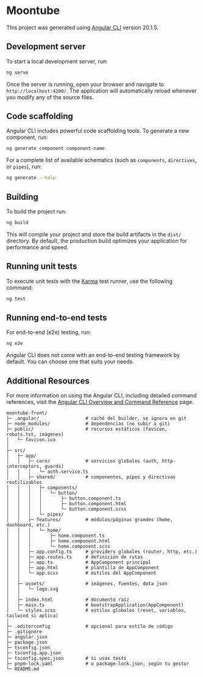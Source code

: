 # Moontube

This project was generated using [Angular CLI](https://github.com/angular/angular-cli) version 20.1.5.

## Development server

To start a local development server, run:

```bash
ng serve
```

Once the server is running, open your browser and navigate to `http://localhost:4200/`. The application will automatically reload whenever you modify any of the source files.

## Code scaffolding

Angular CLI includes powerful code scaffolding tools. To generate a new component, run:

```bash
ng generate component component-name
```

For a complete list of available schematics (such as `components`, `directives`, or `pipes`), run:

```bash
ng generate --help
```

## Building

To build the project run:

```bash
ng build
```

This will compile your project and store the build artifacts in the `dist/` directory. By default, the production build optimizes your application for performance and speed.

## Running unit tests

To execute unit tests with the [Karma](https://karma-runner.github.io) test runner, use the following command:

```bash
ng test
```

## Running end-to-end tests

For end-to-end (e2e) testing, run:

```bash
ng e2e
```

Angular CLI does not come with an end-to-end testing framework by default. You can choose one that suits your needs.

## Additional Resources

For more information on using the Angular CLI, including detailed command references, visit the [Angular CLI Overview and Command Reference](https://angular.dev/tools/cli) page.

```plaintext
moontube-front/
├─ .angular/                 # caché del builder, se ignora en git
├─ node_modules/             # dependencias (no subir a git)
├─ public/                   # recursos estáticos (favicon, robots.txt, imágenes)
│   └─ favicon.ico
│
├─ src/
│   ├─ app/
│   │   ├─ core/             # servicios globales (auth, http-interceptors, guards)
│   │   │   └─ auth.service.ts
│   │   ├─ shared/           # componentes, pipes y directivas reutilizables
│   │   │   ├─ components/
│   │   │   │   └─ button/
│   │   │   │       ├─ button.component.ts
│   │   │   │       ├─ button.component.html
│   │   │   │       └─ button.component.scss
│   │   │   └─ pipes/
│   │   ├─ features/         # módulos/páginas grandes (home, dashboard, etc.)
│   │   │   └─ home/
│   │   │       ├─ home.component.ts
│   │   │       ├─ home.component.html
│   │   │       └─ home.component.scss
│   │   ├─ app.config.ts     # providers globales (router, http, etc.)
│   │   ├─ app.routes.ts     # definición de rutas
│   │   ├─ app.ts            # AppComponent principal
│   │   ├─ app.html          # plantilla de AppComponent
│   │   └─ app.scss          # estilos del AppComponent
│   │
│   ├─ assets/               # imágenes, fuentes, data json
│   │   └─ logo.svg
│   │
│   ├─ index.html            # documento raíz
│   ├─ main.ts               # bootstrapApplication(AppComponent)
│   └─ styles.scss           # estilos globales (reset, variables, tailwind si aplica)
│
├─ .editorconfig             # opcional para estilo de código
├─ .gitignore
├─ angular.json
├─ package.json
├─ tsconfig.json
├─ tsconfig.app.json
├─ tsconfig.spec.json        # si usas tests
├─ pnpm-lock.yaml            # o package-lock.json, según tu gestor
└─ README.md
```